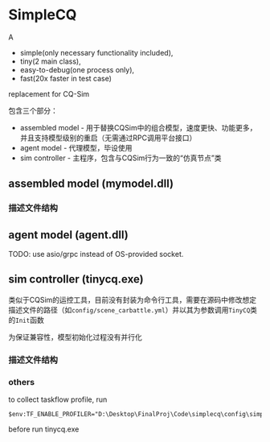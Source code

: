 # SimpleCQ

A 
* simple(only necessary functionality included),
* tiny(2 main class),
* easy-to-debug(one process only),
* fast(20x faster in test case)
  
replacement for CQ-Sim

包含三个部分：
* assembled model - 用于替换CQSim中的组合模型，速度更快、功能更多，并且支持模型级别的重启（无需通过RPC调用平台接口）
* agent model - 代理模型，毕设使用
* sim controller - 主程序，包含与CQSim行为一致的“仿真节点”类

## assembled model (mymodel.dll)

### 描述文件结构

## agent model (agent.dll)

TODO: use asio/grpc instead of OS-provided socket.

## sim controller (tinycq.exe)

类似于CQSim的运控工具，目前没有封装为命令行工具，需要在源码中修改想定描述文件的路径（如```config/scene_carbattle.yml```）并以其为参数调用```TinyCQ```类的```Init```函数

为保证兼容性，模型初始化过程没有并行化

### 描述文件结构

### others

to collect taskflow profile, run
```shell
$env:TF_ENABLE_PROFILER="D:\Desktop\FinalProj\Code\simplecq\config\simple.json"
```
before run tinycq.exe
